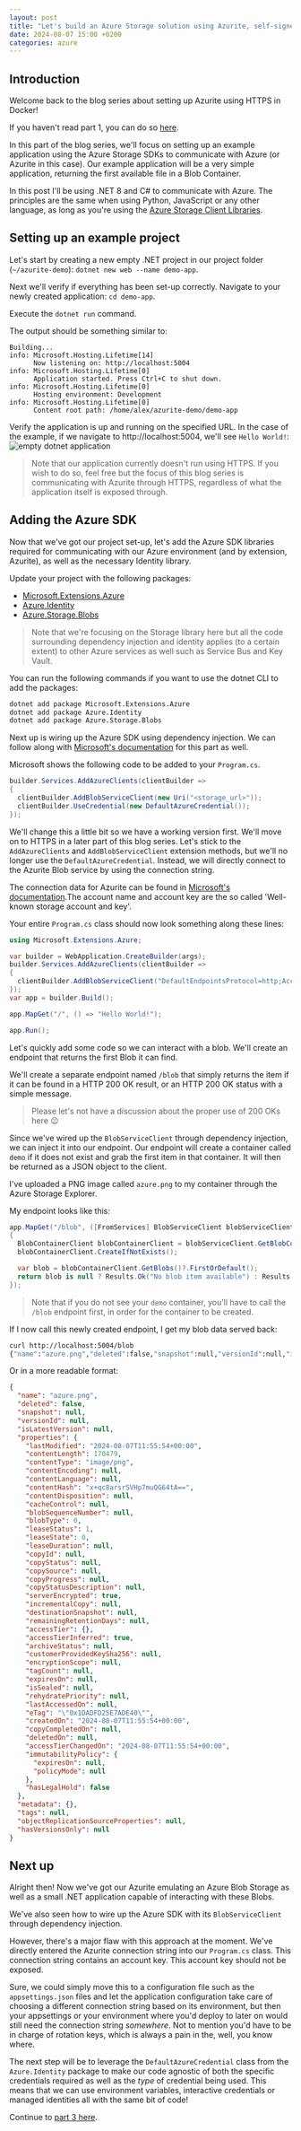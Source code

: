 ```yaml
---
layout: post
title: "Let's build an Azure Storage solution using Azurite, self-signed certificates, Docker, .NET and Azure - Part 2"
date: 2024-08-07 15:00 +0200
categories: azure
---
```


## Introduction

Welcome back to the blog series about setting up Azurite using HTTPS in Docker!

If you haven't read part 1, you can do so [here]().

In this part of the blog series, we'll focus on setting up an example application using the Azure Storage SDKs to communicate with Azure (or Azurite in this case). Our example application will be a very simple application, returning the first available file in a Blob Container.

In this post I'll be using .NET 8 and C# to communicate with Azure. The principles are the same when using Python, JavaScript or any other language, as long as you're using the [Azure Storage Client Libraries](https://learn.microsoft.com/en-us/azure/storage/common/storage-introduction#storage-apis-libraries-and-tools).

## Setting up an example project

Let's start by creating a new empty .NET project in our project folder (`~/azurite-demo`): `dotnet new web --name demo-app`.

Next we'll verify if everything has been set-up correctly. Navigate to your newly created application: `cd demo-app`.

Execute the `dotnet run` command.

The output should be something similar to:

```
Building...
info: Microsoft.Hosting.Lifetime[14]
      Now listening on: http://localhost:5004
info: Microsoft.Hosting.Lifetime[0]
      Application started. Press Ctrl+C to shut down.
info: Microsoft.Hosting.Lifetime[0]
      Hosting environment: Development
info: Microsoft.Hosting.Lifetime[0]
      Content root path: /home/alex/azurite-demo/demo-app
```

Verify the application is up and running on the specified URL. In the case of the example, if we navigate to http://localhost:5004, we'll see `Hello World!`:
![empty dotnet application](/assets/images/2024-08-07-azurite-with-https-in-docker/empty-dotnet-application.png)

> Note that our application currently doesn't run using HTTPS. If you wish to do so, feel free but the focus of this blog series is communicating with Azurite through HTTPS, regardless of what the application itself is exposed through.

## Adding the Azure SDK

Now that we've got our project set-up, let's add the Azure SDK libraries required for communicating with our Azure environment (and by extension, Azurite), as well as the necessary Identity library.

Update your project with the following packages:

- [Microsoft.Extensions.Azure](https://github.com/Azure/azure-sdk-for-net/blob/Microsoft.Extensions.Azure_1.7.4/sdk/extensions/Microsoft.Extensions.Azure/README.md)
- [Azure.Identity](https://github.com/Azure/azure-sdk-for-net/blob/Azure.Identity_1.12.0/sdk/identity/Azure.Identity/README.md)
- [Azure.Storage.Blobs](https://github.com/Azure/azure-sdk-for-net/blob/Azure.Identity_1.12.0/sdk/storage/Azure.Storage.Blobs/README.md)

> Note that we're focusing on the Storage library here but all the code surrounding dependency injection and identity applies (to a certain extent) to other Azure services as well such as Service Bus and Key Vault.

You can run the following commands if you want to use the dotnet CLI to add the packages:

```sh
dotnet add package Microsoft.Extensions.Azure
dotnet add package Azure.Identity
dotnet add package Azure.Storage.Blobs
```

Next up is wiring up the Azure SDK using dependency injection. We can follow along with [Microsoft's documentation](https://learn.microsoft.com/en-us/dotnet/azure/sdk/dependency-injection?tabs=web-app-builder) for this part as well.

Microsoft shows the following code to be added to your `Program.cs`.

```csharp
builder.Services.AddAzureClients(clientBuilder =>
{
  clientBuilder.AddBlobServiceClient(new Uri("<storage_url>"));
  clientBuilder.UseCredential(new DefaultAzureCredential());
});
```

We'll change this a little bit so we have a working version first. We'll move on to HTTPS in a later part of this blog series.
Let's stick to the `AddAzureClients` and `AddBlobServiceClient` extension methods, but we'll no longer use the `DefaultAzureCredential`. Instead, we will directly connect to the Azurite Blob service by using the connection string.

The connection data for Azurite can be found in [Microsoft's documentation](https://learn.microsoft.com/en-us/azure/storage/common/storage-use-azurite?tabs=visual-studio%2Cblob-storage#connect-to-azurite-with-sdks-and-tools).The account name and account key are the so called 'Well-known storage account and key'.

Your entire `Program.cs` class should now look something along these lines:

```csharp
using Microsoft.Extensions.Azure;

var builder = WebApplication.CreateBuilder(args);
builder.Services.AddAzureClients(clientBuilder =>
{
  clientBuilder.AddBlobServiceClient("DefaultEndpointsProtocol=http;AccountName=devstoreaccount1;AccountKey=Eby8vdM02xNOcqFlqUwJPLlmEtlCDXJ1OUzFT50uSRZ6IFsuFq2UVErCz4I6tq/K1SZFPTOtr/KBHBeksoGMGw==;BlobEndpoint=http://127.0.0.1:10000/devstoreaccount1;");
});
var app = builder.Build();

app.MapGet("/", () => "Hello World!");

app.Run();
```

Let's quickly add some code so we can interact with a blob. We'll create an endpoint that returns the first Blob it can find.

We'll create a separate endpoint named `/blob` that simply returns the item if it can be found in a HTTP 200 OK result, or an HTTP 200 OK status with a simple message.

> Please let's not have a discussion about the proper use of 200 OKs here 😉

Since we've wired up the `BlobServiceClient` through dependency injection, we can inject it into our endpoint. Our endpoint will create a container called `demo` if it does not exist and grab the first item in that container. It will then be returned as a JSON object to the client.

I've uploaded a PNG image called `azure.png` to my container through the Azure Storage Explorer.

My endpoint looks like this:

```csharp
app.MapGet("/blob", ([FromServices] BlobServiceClient blobServiceClient) =>
{
  BlobContainerClient blobContainerClient = blobServiceClient.GetBlobContainerClient("demo");
  blobContainerClient.CreateIfNotExists();

  var blob = blobContainerClient.GetBlobs()?.FirstOrDefault();
  return blob is null ? Results.Ok("No blob item available") : Results.Ok(blob);
});
```

> Note that if you do not see your `demo` container, you'll have to call the `/blob` endpoint first, in order for the container to be created.

If I now call this newly created endpoint, I get my blob data served back:

```sh
curl http://localhost:5004/blob
{"name":"azure.png","deleted":false,"snapshot":null,"versionId":null,"isLatestVersion":null,"properties":{"lastModified":"2024-08-07T11:55:54+00:00","contentLength":170479,"contentType":"image/png","contentEncoding":null,"contentLanguage":null,"contentHash":"x+qc8arsrSVHp7muQG64tA==","contentDisposition":null,"cacheControl":null,"blobSequenceNumber":null,"blobType":0,"leaseStatus":1,"leaseState":0,"leaseDuration":null,"copyId":null,"copyStatus":null,"copySource":null,"copyProgress":null,"copyStatusDescription":null,"serverEncrypted":true,"incrementalCopy":null,"destinationSnapshot":null,"remainingRetentionDays":null,"accessTier":{},"accessTierInferred":true,"archiveStatus":null,"customerProvidedKeySha256":null,"encryptionScope":null,"tagCount":null,"expiresOn":null,"isSealed":null,"rehydratePriority":null,"lastAccessedOn":null,"eTag":"\"0x1DADFD25E7ADE40\"","createdOn":"2024-08-07T11:55:54+00:00","copyCompletedOn":null,"deletedOn":null,"accessTierChangedOn":"2024-08-07T11:55:54+00:00","immutabilityPolicy":{"expiresOn":null,"policyMode":null},"hasLegalHold":false},"metadata":{},"tags":null,"objectReplicationSourceProperties":null,"hasVersionsOnly":null}
```

Or in a more readable format:

```json
{
  "name": "azure.png",
  "deleted": false,
  "snapshot": null,
  "versionId": null,
  "isLatestVersion": null,
  "properties": {
    "lastModified": "2024-08-07T11:55:54+00:00",
    "contentLength": 170479,
    "contentType": "image/png",
    "contentEncoding": null,
    "contentLanguage": null,
    "contentHash": "x+qc8arsrSVHp7muQG64tA==",
    "contentDisposition": null,
    "cacheControl": null,
    "blobSequenceNumber": null,
    "blobType": 0,
    "leaseStatus": 1,
    "leaseState": 0,
    "leaseDuration": null,
    "copyId": null,
    "copyStatus": null,
    "copySource": null,
    "copyProgress": null,
    "copyStatusDescription": null,
    "serverEncrypted": true,
    "incrementalCopy": null,
    "destinationSnapshot": null,
    "remainingRetentionDays": null,
    "accessTier": {},
    "accessTierInferred": true,
    "archiveStatus": null,
    "customerProvidedKeySha256": null,
    "encryptionScope": null,
    "tagCount": null,
    "expiresOn": null,
    "isSealed": null,
    "rehydratePriority": null,
    "lastAccessedOn": null,
    "eTag": "\"0x1DADFD25E7ADE40\"",
    "createdOn": "2024-08-07T11:55:54+00:00",
    "copyCompletedOn": null,
    "deletedOn": null,
    "accessTierChangedOn": "2024-08-07T11:55:54+00:00",
    "immutabilityPolicy": {
      "expiresOn": null,
      "policyMode": null
    },
    "hasLegalHold": false
  },
  "metadata": {},
  "tags": null,
  "objectReplicationSourceProperties": null,
  "hasVersionsOnly": null
}
```

## Next up

Alright then! Now we've got our Azurite emulating an Azure Blob Storage as well as a small .NET application capable of interacting with these Blobs.

We've also seen how to wire up the Azure SDK with its `BlobServiceClient` through dependency injection.

However, there's a major flaw with this approach at the moment. We've directly entered the Azurite connection string into our `Program.cs` class. This connection string contains an account key. This account key should not be exposed.

Sure, we could simply move this to a configuration file such as the `appsettings.json` files and let the application configuration take care of choosing a different connection string based on its environment, but then your appsettings or your environment where you'd deploy to later on would still need the connection string _somewhere_. Not to mention you'd have to be in charge of rotation keys, which is always a pain in the, well, you know where.

The next step will be to leverage the `DefaultAzureCredential` class from the `Azure.Identity` package to make our code agnostic of both the specific credentials required as well as the _type_ of credential being used. This means that we can use environment variables, interactive credentials or managed identities all with the same bit of code!

Continue to [part 3 here]().
